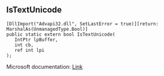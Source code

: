 ## IsTextUnicode

```
[DllImport("Advapi32.dll", SetLastError = true)][return: MarshalAs(UnmanagedType.Bool)]
public static extern bool IsTextUnicode(
   IntPtr lpBuffer,
   int cb,
   ref int lpi
);
```

Microsoft documentation: [Link](https://docs.microsoft.com/en-us/windows/win32/api/winbase/nf-winbase-istextunicode)
